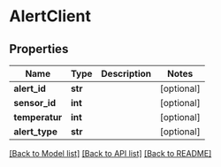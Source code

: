 # AlertClient

## Properties
Name | Type | Description | Notes
------------ | ------------- | ------------- | -------------
**alert_id** | **str** |  | [optional] 
**sensor_id** | **int** |  | [optional] 
**temperatur** | **int** |  | [optional] 
**alert_type** | **str** |  | [optional] 

[[Back to Model list]](../README.md#documentation-for-models) [[Back to API list]](../README.md#documentation-for-api-endpoints) [[Back to README]](../README.md)

